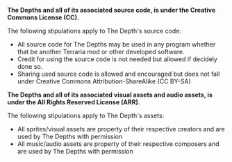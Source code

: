 **The Depths and all of its associated source code, is under the Creative Commons License (CC).**

The following stipulations apply to The Depth's source code:
* All source code for The Depths may be used in any program whether that be another Terraria mod or other developed software.
*  Credit for using the source code is not needed but allowed if decidely done so.
* Sharing used source code is allowed and encouraged but does not fall under Creative Commons Attribution-ShareAlike (CC BY-SA)

**The Depths and all of its associated visual assets and audio assets, is under the All Rights Reserved License (ARR).**

The following stipulations apply to The Depth's assets:
* All sprites/visual assets are property of their respective creators and are used by The Depths with permission
* All music/audio assets are property of their respective composers and are used by The Depths with permission
